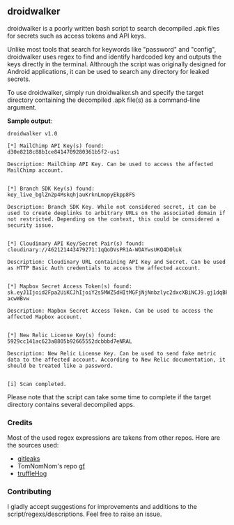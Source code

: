 ## droidwalker
droidwalker is a poorly written bash script to search decompiled .apk files for secrets such as access tokens and API keys.

Unlike most tools that search for keywords like "password" and "config", droidwalker uses regex to find and identify hardcoded key and outputs the keys directly in the terminal. Althrough the script was originally designed for Android applications, it can be used to search any directory for leaked secrets.

To use droidwalker, simply run droidwalker.sh and specify the target directory containing the decompiled .apk file(s) as a command-line argument.

__Sample output__:
```
droidwalker v1.0

[*] MailChimp API Key(s) found:
d30e8218c88b1ce8414709280361b5f2-us1

Description: MailChimp API Key. Can be used to access the affected MailChimp account.


[*] Branch SDK Key(s) found:
key_live_bglZn2p4MskqhjauKrknLmopyEkpp8FS

Description: Branch SDK Key. While not considered secret, it can be used to create deeplinks to arbitrary URLs on the associated domain if not restricted. Depending on the context, this could be considered a security issue.


[*] Cloudinary API Key/Secret Pair(s) found:
cloudinary://462121443479271:1qQoDVsPR1A-WOAYwsUKQ4D0luk

Description: Cloudinary URL containing API Key and Secret. Can be used as HTTP Basic Auth credentials to access the affected account.


[*] Mapbox Secret Access Token(s) found:
sk.eyJ1Ijoid2Fpa2UiKCJhIjoiY2s5MWZ5dHItMGFjNjNnbzlyc2dxcXBiNCJ9.gj1dqBFbVePZgo-acwWBvw

Description: Mapbox Secret Access Token. Can be used to access the affected Mapbox account.


[*] New Relic License Key(s) found:
5929cc141ac623a8805b92665552dcbbbd7eNRAL

Description: New Relic License Key. Can be used to send fake metric data to the affected account. According to New Relic documentation, it should be treated like a password.


[i] Scan completed.
```

Please note that the script can take some time to complete if the target directory contains several decompiled apps.

### Credits
Most of the used regex expressions are takens from other repos. Here are the sources used:
- [gitleaks](https://github.com/zricethezav/gitleaks)
- TomNomNom's repo [gf](https://github.com/tomnomnom/gf)
- [truffleHog](https://github.com/dxa4481/truffleHog)

### Contributing
I gladly accept suggestions for improvements and additions to the script/regexs/descriptions. Feel free to raise an issue.

